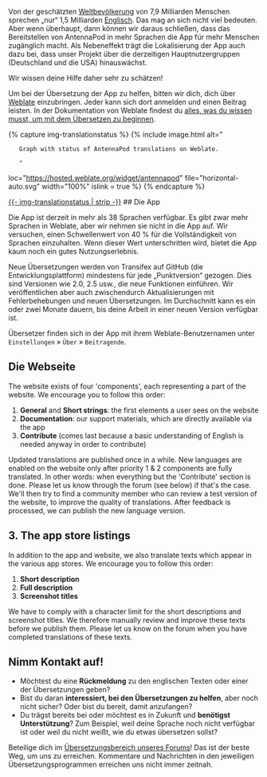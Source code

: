 Von der geschätzten [Weltbevölkerung](https://de.wikipedia.org/wiki/Weltbevölkerung) von 7,9 Milliarden Menschen sprechen „nur“ 1,5 Milliarden [Englisch](https://www.ethnologue.com/insights/ethnologue200/). Das mag an sich nicht viel bedeuten. Aber wenn überhaupt, dann können wir daraus schließen, dass das Bereitstellen von AntennaPod in mehr Sprachen die App für mehr Menschen zugänglich macht. Als Nebeneffekt trägt die Lokalisierung der App auch dazu bei, dass unser Projekt über die derzeitigen Hauptnutzergruppen (Deutschland und die USA) hinauswächst.

Wir wissen deine Hilfe daher sehr zu schätzen!

Um bei der Übersetzung der App zu helfen, bitten wir dich, dich über [Weblate](https://hosted.weblate.org/projects/antennapod/app/) einzubringen. Jeder kann sich dort anmelden und einen Beitrag leisten. In der Dokumentation von Weblate findest du [alles, was du wissen musst, um mit dem Übersetzen zu beginnen](https://docs.weblate.org/de/latest/user/translating.html).

{% capture img-translationstatus %} {% include image.html alt="

       Graph with status of AntennaPod translations on Weblate.

       "

loc="https://hosted.weblate.org/widget/antennapod" file="horizontal-auto.svg" width="100%" islink = true %} {% endcapture %}

<object data="https://hosted.weblate.org/widget/antennapod/horizontal-auto.svg" type="image/svg+xml" width="100%" height="auto" crossorigin="anonymous">
<a href="https://hosted.weblate.org/engage/antennapod" target="_blank">{{- img-translationstatus | strip -}}</a>
</object>## Die App

Die App ist derzeit in mehr als 38 Sprachen verfügbar. Es gibt zwar mehr Sprachen in Weblate, aber wir nehmen sie nicht in die App auf. Wir versuchen, einen Schwellenwert von 40 % für die Vollständigkeit von Sprachen einzuhalten. Wenn dieser Wert unterschritten wird, bietet die App kaum noch ein gutes Nutzungserlebnis.

Neue Übersetzungen werden von Transifex auf GitHub (die Entwicklungsplattform) mindestens für jede „Punktversion“ gezogen. Dies sind Versionen wie 2.0, 2.5 usw., die neue Funktionen einführen. Wir veröffentlichen aber auch zwischendurch Aktualisierungen mit Fehlerbehebungen und neuen Übersetzungen. Im Durchschnitt kann es ein oder zwei Monate dauern, bis deine Arbeit in einer neuen Version verfügbar ist.

Übersetzer finden sich in der App mit ihrem Weblate-Benutzernamen unter `Einstellungen` » `Über` » `Beitragende`.

## Die Webseite

The website exists of four 'components', each representing a part of the website. We encourage you to follow this order:

1. **General** and **Short strings**: the first elements a user sees on the website
1. **Documentation**: our support materials, which are directly available via the app
1. **Contribute** (comes last because a basic understanding of English is needed anyway in order to contribute)

Updated translations are published once in a while. New languages are enabled on the website only after priority 1 & 2 components are fully translated. In other words: when everything but the 'Contribute' section is done. Please let us know through the forum (see below) if that's the case. We'll then try to find a community member who can review a test version of the website, to improve the quality of translations. After feedback is processed, we can publish the new language version.

## 3. The app store listings

In addition to the app and website, we also translate texts which appear in the various app stores. We encourage you to follow this order:

1. **Short description**
1. **Full description**
1. **Screenshot titles**

We have to comply with a character limit for the short descriptions and screenshot titles. We therefore manually review and improve these texts before we publish them. Please let us know on the forum when you have completed translations of these texts.

## Nimm Kontakt auf!

* Möchtest du eine **Rückmeldung** zu den englischen Texten oder einer der Übersetzungen geben?
* Bist du daran **interessiert, bei den Übersetzungen zu helfen**, aber noch nicht sicher? Oder bist du bereit, damit anzufangen?
* Du trägst bereits bei oder möchtest es in Zukunft und **benötigst Unterstützung**? Zum Beispiel, weil deine Sprache noch nicht verfügbar ist oder weil du nicht weißt, wie du etwas übersetzen sollst?

Beteilige dich im [Übersetzungsbereich unseres Forums](https://forum.antennapod.org/c/translations/11)! Das ist der beste Weg, um uns zu erreichen. Kommentare und Nachrichten in den jeweiligen Übersetzungsprogrammen erreichen uns nicht immer zeitnah.
